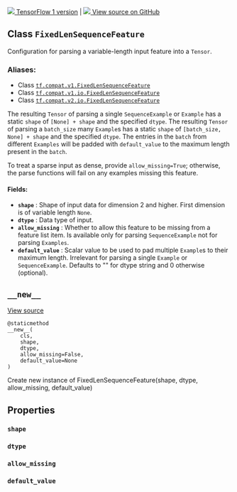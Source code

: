 [ ![](https://tensorflow.google.cn/images/tf_logo_32px.png) TensorFlow 1
version](/versions/r1.15/api_docs/python/tf/io/FixedLenSequenceFeature) |  [
![](https://tensorflow.google.cn/images/GitHub-Mark-32px.png) View source on
GitHub
](https://github.com/tensorflow/tensorflow/blob/r2.0/tensorflow/python/ops/parsing_ops.py#L157-L187)  
  
  
## Class `FixedLenSequenceFeature`

Configuration for parsing a variable-length input feature into a `Tensor`.

### Aliases:

  * Class [`tf.compat.v1.FixedLenSequenceFeature`](/api_docs/python/tf/io/FixedLenSequenceFeature)
  * Class [`tf.compat.v1.io.FixedLenSequenceFeature`](/api_docs/python/tf/io/FixedLenSequenceFeature)
  * Class [`tf.compat.v2.io.FixedLenSequenceFeature`](/api_docs/python/tf/io/FixedLenSequenceFeature)

The resulting `Tensor` of parsing a single `SequenceExample` or `Example` has
a static `shape` of `[None] + shape` and the specified `dtype`. The resulting
`Tensor` of parsing a `batch_size` many `Example`s has a static `shape` of
`[batch_size, None] + shape` and the specified `dtype`. The entries in the
`batch` from different `Examples` will be padded with `default_value` to the
maximum length present in the `batch`.

To treat a sparse input as dense, provide `allow_missing=True`; otherwise, the
parse functions will fail on any examples missing this feature.

#### Fields:

  * **`shape`** : Shape of input data for dimension 2 and higher. First dimension is of variable length `None`.
  * **`dtype`** : Data type of input.
  * **`allow_missing`** : Whether to allow this feature to be missing from a feature list item. Is available only for parsing `SequenceExample` not for parsing `Examples`.
  * **`default_value`** : Scalar value to be used to pad multiple `Example`s to their maximum length. Irrelevant for parsing a single `Example` or `SequenceExample`. Defaults to "" for dtype string and 0 otherwise (optional).

## `__new__`

[View
source](https://github.com/tensorflow/tensorflow/blob/r2.0/tensorflow/python/ops/parsing_ops.py#L185-L187)

    
    
    @staticmethod
    __new__(
        cls,
        shape,
        dtype,
        allow_missing=False,
        default_value=None
    )
    

Create new instance of FixedLenSequenceFeature(shape, dtype, allow_missing,
default_value)

## Properties

### `shape`

### `dtype`

### `allow_missing`

### `default_value`

